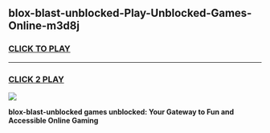 
## blox-blast-unblocked-Play-Unblocked-Games-Online-m3d8j
<h3>
<a href="https://premium76.site?title=blox-blast-unblocked&ref=25A">CLICK TO PLAY</a></h3>
<hr>

<h3>
<a href="https://premium76.site?title=blox-blast-unblocked&ref=25A">CLICK 2 PLAY</a>
  
</h3>

<a href="https://premium76.site?title=blox-blast-unblocked&ref=25A"><img src="https://clearcache.store/games.png"></a>


**blox-blast-unblocked games unblocked: Your Gateway to Fun and Accessible Online Gaming**
